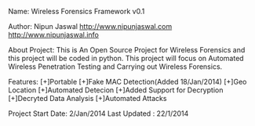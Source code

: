 Name:
Wireless Forensics Framework v0.1

Author:
Nipun Jaswal
http://www.nipunjaswal.com
http://www.nipunjaswal.info

About Project:
This is An Open Source Project for Wireless Forensics and this project will be coded in python.
This project will focus on Automated Wireless Penetration Testing and Carrying out Wireless Forensics.

Features:
[+]Portable
[+]Fake MAC Detection(Added 18/Jan/2014)
[+]Geo Location
[+]Automated Detecion
[+]Added Support for Decryption
[+]Decryted Data Analysis
[+]Automated Attacks

Project Start Date: 2/Jan/2014
Last Updated : 22/1/2014
